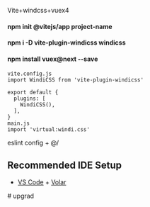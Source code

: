Vite+windcss+vuex4



####   npm init @vitejs/app project-name

#### npm i -D vite-plugin-windicss windicss

#### npm install vuex@next --save

```
vite.config.js
import WindiCSS from 'vite-plugin-windicss'

export default {
  plugins: [
    WindiCSS(),
  ],
}
main.js
import 'virtual:windi.css'
```





eslint config + @/   

## Recommended IDE Setup

- [VS Code](https://code.visualstudio.com/) + [Volar](https://marketplace.visualstudio.com/items?itemName=Vue.volar)

  

  
#   u p g r a d  
 